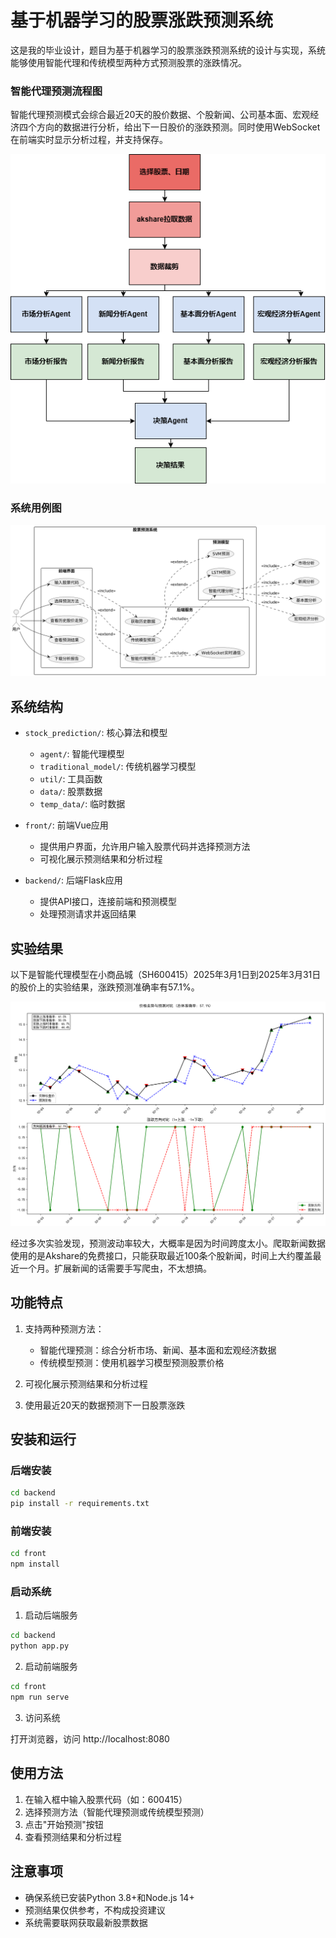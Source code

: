# 基于机器学习的股票涨跌预测系统

这是我的毕业设计，题目为基于机器学习的股票涨跌预测系统的设计与实现，系统能够使用智能代理和传统模型两种方式预测股票的涨跌情况。

### 智能代理预测流程图

智能代理预测模式会综合最近20天的股价数据、个股新闻、公司基本面、宏观经济四个方向的数据进行分析，给出下一日股价的涨跌预测。同时使用WebSocket在前端实时显示分析过程，并支持保存。

![代码流程图.drawio](https://github.com/EthanH3514/MultiAgentStockForecast/blob/master/pictures/%E4%BB%A3%E7%A0%81%E6%B5%81%E7%A8%8B%E5%9B%BE.drawio.png?raw=true)

### 系统用例图

![用例图](https://github.com/EthanH3514/MultiAgentStockForecast/blob/master/pictures/%E7%94%A8%E4%BE%8B%E5%9B%BE.png?raw=true)

## 系统结构

- `stock_prediction/`: 核心算法和模型
  - `agent/`: 智能代理模型
  - `traditional_model/`: 传统机器学习模型
  - `util/`: 工具函数
  - `data/`: 股票数据
  - `temp_data/`: 临时数据

- `front/`: 前端Vue应用
  - 提供用户界面，允许用户输入股票代码并选择预测方法
  - 可视化展示预测结果和分析过程

- `backend/`: 后端Flask应用
  - 提供API接口，连接前端和预测模型
  - 处理预测请求并返回结果

## 实验结果

以下是智能代理模型在小商品城（SH600415）2025年3月1日到2025年3月31日的股价上的实验结果，涨跌预测准确率有57.1%。

![智能代理实验结果](https://github.com/EthanH3514/MultiAgentStockForecast/blob/master/pictures/%E6%99%BA%E8%83%BD%E4%BB%A3%E7%90%86%E5%AE%9E%E9%AA%8C%E7%BB%93%E6%9E%9C.png?raw=true)



经过多次实验发现，预测波动率较大，大概率是因为时间跨度太小。爬取新闻数据使用的是Akshare的免费接口，只能获取最近100条个股新闻，时间上大约覆盖最近一个月。扩展新闻的话需要手写爬虫，不太想搞。

## 功能特点

1. 支持两种预测方法：
   - 智能代理预测：综合分析市场、新闻、基本面和宏观经济数据
   - 传统模型预测：使用机器学习模型预测股票价格

2. 可视化展示预测结果和分析过程

3. 使用最近20天的数据预测下一日股票涨跌

## 安装和运行

### 后端安装

```bash
cd backend
pip install -r requirements.txt
```

### 前端安装

```bash
cd front
npm install
```

### 启动系统

1. 启动后端服务

```bash
cd backend
python app.py
```

2. 启动前端服务

```bash
cd front
npm run serve
```

3. 访问系统

打开浏览器，访问 http://localhost:8080

## 使用方法

1. 在输入框中输入股票代码（如：600415）
2. 选择预测方法（智能代理预测或传统模型预测）
3. 点击"开始预测"按钮
4. 查看预测结果和分析过程

## 注意事项

- 确保系统已安装Python 3.8+和Node.js 14+
- 预测结果仅供参考，不构成投资建议
- 系统需要联网获取最新股票数据